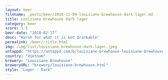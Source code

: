 ```yaml
---
layout: beer
filename: _posts/beer/2016-11-09-louisiane-brewhouse-dark-lager.md
title: Louisiane brewhouse dark lager
category: beer
score: 5.5
beer-date: "2018-02-17"
desc: "Harsh for what it is but drinkable"
permalink: /beer/:title.html
img: /img/list/louisiane-brewhouse-dark-lager.jpeg
untappd: "https://untappd.com/b/louisiane-brewhouse-louisiane-brewhouse-dark-lager/129294"
country: "Vietnam"
brewery: "Louisiane Brewhouse"
breweryURL: "brewery/louisiane-brewhouse.html"
style: "Lager - Dark"
---
```

